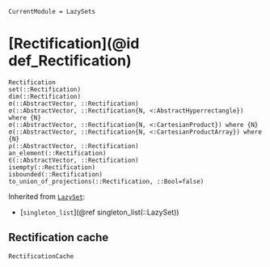 ```@meta
CurrentModule = LazySets
```

# [Rectification](@id def_Rectification)

```@docs
Rectification
set(::Rectification)
dim(::Rectification)
σ(::AbstractVector, ::Rectification)
σ(::AbstractVector, ::Rectification{N, <:AbstractHyperrectangle}) where {N}
σ(::AbstractVector, ::Rectification{N, <:CartesianProduct}) where {N}
σ(::AbstractVector, ::Rectification{N, <:CartesianProductArray}) where {N}
ρ(::AbstractVector, ::Rectification)
an_element(::Rectification)
∈(::AbstractVector, ::Rectification)
isempty(::Rectification)
isbounded(::Rectification)
to_union_of_projections(::Rectification, ::Bool=false)
```
Inherited from [`LazySet`](@ref):
* [`singleton_list`](@ref singleton_list(::LazySet))

## Rectification cache

```@docs
RectificationCache
```

